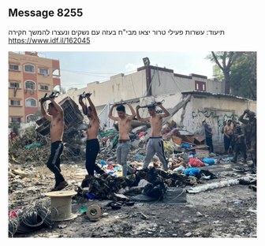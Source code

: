 ## Message 8255

תיעוד:
עשרות פעילי טרור יצאו מבי"ח בעזה עם נשקים ונעצרו להמשך חקירה
https://www.idf.il/162045

![Photo](8255/8255_photo.jpg)
